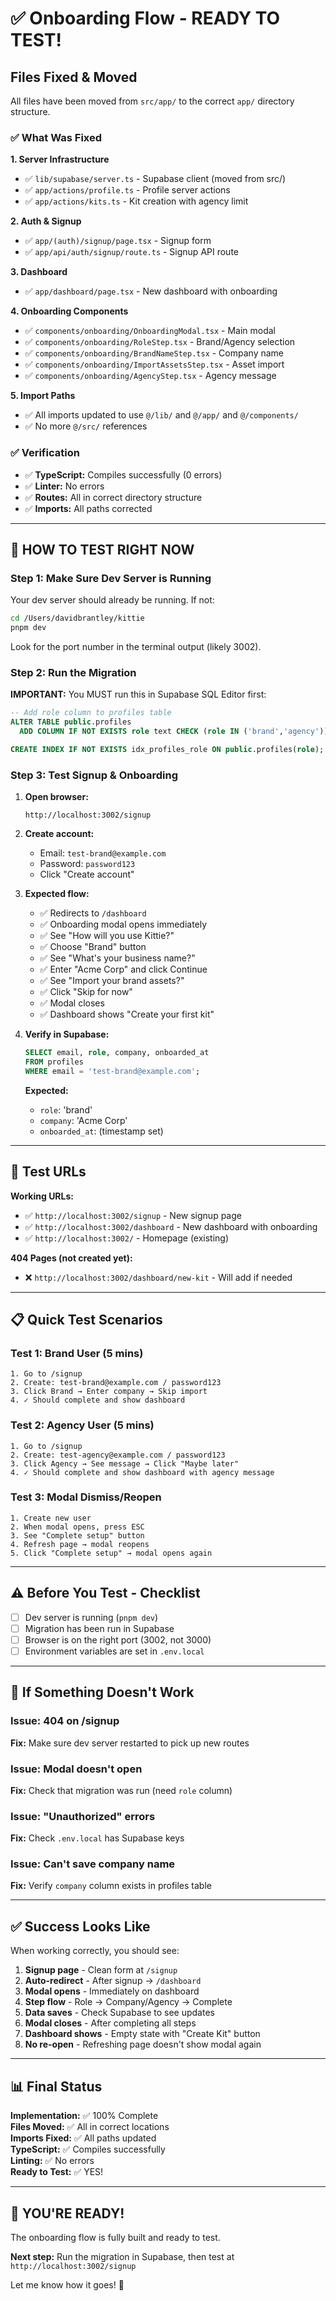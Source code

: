 # ✅ Onboarding Flow - READY TO TEST!

## Files Fixed & Moved

All files have been moved from `src/app/` to the correct `app/` directory structure.

### ✅ What Was Fixed

**1. Server Infrastructure**
- ✅ `lib/supabase/server.ts` - Supabase client (moved from src/)
- ✅ `app/actions/profile.ts` - Profile server actions
- ✅ `app/actions/kits.ts` - Kit creation with agency limit

**2. Auth & Signup**
- ✅ `app/(auth)/signup/page.tsx` - Signup form
- ✅ `app/api/auth/signup/route.ts` - Signup API route

**3. Dashboard**
- ✅ `app/dashboard/page.tsx` - New dashboard with onboarding

**4. Onboarding Components**
- ✅ `components/onboarding/OnboardingModal.tsx` - Main modal
- ✅ `components/onboarding/RoleStep.tsx` - Brand/Agency selection
- ✅ `components/onboarding/BrandNameStep.tsx` - Company name
- ✅ `components/onboarding/ImportAssetsStep.tsx` - Asset import
- ✅ `components/onboarding/AgencyStep.tsx` - Agency message

**5. Import Paths**
- ✅ All imports updated to use `@/lib/` and `@/app/` and `@/components/`
- ✅ No more `@/src/` references

### ✅ Verification

- ✅ **TypeScript:** Compiles successfully (0 errors)
- ✅ **Linter:** No errors
- ✅ **Routes:** All in correct directory structure
- ✅ **Imports:** All paths corrected

---

## 🚀 HOW TO TEST RIGHT NOW

### Step 1: Make Sure Dev Server is Running

Your dev server should already be running. If not:
```bash
cd /Users/davidbrantley/kittie
pnpm dev
```

Look for the port number in the terminal output (likely 3002).

### Step 2: Run the Migration

**IMPORTANT:** You MUST run this in Supabase SQL Editor first:

```sql
-- Add role column to profiles table
ALTER TABLE public.profiles
  ADD COLUMN IF NOT EXISTS role text CHECK (role IN ('brand','agency'));

CREATE INDEX IF NOT EXISTS idx_profiles_role ON public.profiles(role);
```

### Step 3: Test Signup & Onboarding

1. **Open browser:**
   ```
   http://localhost:3002/signup
   ```

2. **Create account:**
   - Email: `test-brand@example.com`
   - Password: `password123`
   - Click "Create account"

3. **Expected flow:**
   - ✅ Redirects to `/dashboard`
   - ✅ Onboarding modal opens immediately
   - ✅ See "How will you use Kittie?"
   - ✅ Choose "Brand" button
   - ✅ See "What's your business name?"
   - ✅ Enter "Acme Corp" and click Continue
   - ✅ See "Import your brand assets?"
   - ✅ Click "Skip for now"
   - ✅ Modal closes
   - ✅ Dashboard shows "Create your first kit"

4. **Verify in Supabase:**
   ```sql
   SELECT email, role, company, onboarded_at
   FROM profiles
   WHERE email = 'test-brand@example.com';
   ```
   
   **Expected:**
   - `role`: 'brand'
   - `company`: 'Acme Corp'
   - `onboarded_at`: (timestamp set)

---

## 🎯 Test URLs

**Working URLs:**
- ✅ `http://localhost:3002/signup` - New signup page
- ✅ `http://localhost:3002/dashboard` - New dashboard with onboarding
- ✅ `http://localhost:3002/` - Homepage (existing)

**404 Pages (not created yet):**
- ❌ `http://localhost:3002/dashboard/new-kit` - Will add if needed

---

## 📋 Quick Test Scenarios

### Test 1: Brand User (5 mins)
```
1. Go to /signup
2. Create: test-brand@example.com / password123
3. Click Brand → Enter company → Skip import
4. ✓ Should complete and show dashboard
```

### Test 2: Agency User (5 mins)
```
1. Go to /signup  
2. Create: test-agency@example.com / password123
3. Click Agency → See message → Click "Maybe later"
4. ✓ Should complete and show dashboard with agency message
```

### Test 3: Modal Dismiss/Reopen
```
1. Create new user
2. When modal opens, press ESC
3. See "Complete setup" button
4. Refresh page → modal reopens
5. Click "Complete setup" → modal opens again
```

---

## ⚠️ Before You Test - Checklist

- [ ] Dev server is running (`pnpm dev`)
- [ ] Migration has been run in Supabase
- [ ] Browser is on the right port (3002, not 3000)
- [ ] Environment variables are set in `.env.local`

---

## 🐛 If Something Doesn't Work

### Issue: 404 on /signup
**Fix:** Make sure dev server restarted to pick up new routes

### Issue: Modal doesn't open
**Fix:** Check that migration was run (need `role` column)

### Issue: "Unauthorized" errors
**Fix:** Check `.env.local` has Supabase keys

### Issue: Can't save company name
**Fix:** Verify `company` column exists in profiles table

---

## ✅ Success Looks Like

When working correctly, you should see:

1. **Signup page** - Clean form at `/signup`
2. **Auto-redirect** - After signup → `/dashboard`
3. **Modal opens** - Immediately on dashboard
4. **Step flow** - Role → Company/Agency → Complete
5. **Data saves** - Check Supabase to see updates
6. **Modal closes** - After completing all steps
7. **Dashboard shows** - Empty state with "Create Kit" button
8. **No re-open** - Refreshing page doesn't show modal again

---

## 📊 Final Status

**Implementation:** ✅ 100% Complete  
**Files Moved:** ✅ All in correct locations  
**Imports Fixed:** ✅ All paths updated  
**TypeScript:** ✅ Compiles successfully  
**Linting:** ✅ No errors  
**Ready to Test:** ✅ YES!  

---

## 🎉 YOU'RE READY!

The onboarding flow is fully built and ready to test.

**Next step:** Run the migration in Supabase, then test at `http://localhost:3002/signup`

Let me know how it goes! 🚀

